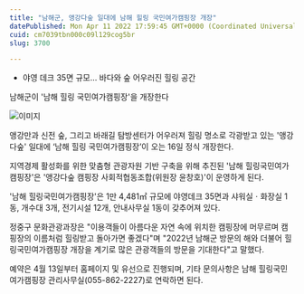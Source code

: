 ```yaml
---
title: "남해군, 앵강다숲 일대에 남해 힐링 국민여가캠핑장 개장"
datePublished: Mon Apr 11 2022 17:59:45 GMT+0000 (Coordinated Universal Time)
cuid: cm7039tbn000c09l129cog5br
slug: 3700

---
```



- 야영 데크 35면 규모… 바다와 숲 어우러진 힐링 공간

남해군이 '남해 힐링 국민여가캠핑장'을 개장한다

![이미지](https://blog.kakaocdn.net/dn/5koMu/btry6Fou8dR/sRrA2SPKaOxKJrMxrpEcH0/img.jpg)

앵강만과 신전 숲, 그리고 바래길 탐방센터가 어우러져 힐링 명소로 각광받고 있는 '앵강다숲' 일대에 ‘남해 힐링 국민여가캠핑장’이 오는 16일 정식 개장한다.

지역경제 활성화를 위한 맞춤형 관광자원 기반 구축을 위해 추진된 '남해 힐링국민여가캠핑장'은 '앵강다숲 캠핑장 사회적협동조합(위원장 윤창호)'이 운영하게 된다.

'남해 힐링국민여가캠핑장'은 1만 4,481㎡ 규모에 야영데크 35면과 샤워실ㆍ화장실 1동, 개수대 3개, 전기시설 12개, 안내사무실 1동이 갖추어져 있다.

정중구 문화관광과장은 "이용객들이 아름다운 자연 속에 위치한 캠핑장에 머무르며 캠핑장의 이름처럼 힐링받고 돌아가면 좋겠다"며 "2022년 남해군 방문의 해와 더불어 힐링국민여가캠핑장 개장을 계기로 많은 관광객들의 방문을 기대한다"고 말했다.

예약은 4월 13일부터 홈페이지 및 유선으로 진행되며, 기타 문의사항은 남해 힐링국민여가캠핑장 관리사무실(055-862-2227)로 연락하면 된다.